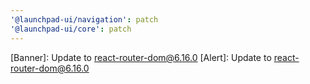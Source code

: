 ```yaml
---
'@launchpad-ui/navigation': patch
'@launchpad-ui/core': patch
---
```


[Banner]: Update to react-router-dom@6.16.0
[Alert]: Update to react-router-dom@6.16.0
